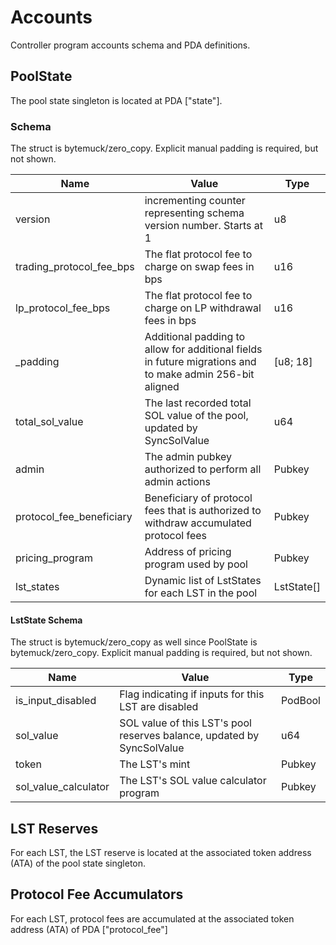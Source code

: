 # Accounts

Controller program accounts schema and PDA definitions.

## PoolState

The pool state singleton is located at PDA ["state"].

### Schema

The struct is bytemuck/zero_copy. Explicit manual padding is required, but not shown.

| Name | Value | Type |
| -- | -- | -- |
| version | incrementing counter representing schema version number. Starts at 1 | u8 |
| trading_protocol_fee_bps | The flat protocol fee to charge on swap fees in bps | u16 |
| lp_protocol_fee_bps | The flat protocol fee to charge on LP withdrawal fees in bps | u16 |
| _padding | Additional padding to allow for additional fields in future migrations and to make admin 256-bit aligned | [u8; 18] |
| total_sol_value | The last recorded total SOL value of the pool, updated by SyncSolValue | u64 |
| admin | The admin pubkey authorized to perform all admin actions | Pubkey |
| protocol_fee_beneficiary | Beneficiary of protocol fees that is authorized to withdraw accumulated protocol fees | Pubkey |
| pricing_program | Address of pricing program used by pool | Pubkey |
| lst_states | Dynamic list of LstStates for each LST in the pool | LstState[] |

#### LstState Schema

The struct is bytemuck/zero_copy as well since PoolState is bytemuck/zero_copy. Explicit manual padding is required, but not shown.

| Name | Value | Type |
| -- | -- | -- |
| is_input_disabled | Flag indicating if inputs for this LST are disabled | PodBool |
| sol_value | SOL value of this LST's pool reserves balance, updated by SyncSolValue | u64 |
| token | The LST's mint | Pubkey |
| sol_value_calculator | The LST's SOL value calculator program | Pubkey |

## LST Reserves

For each LST, the LST reserve is located at the associated token address (ATA) of the pool state singleton.

## Protocol Fee Accumulators

For each LST, protocol fees are accumulated at the associated token address (ATA) of PDA ["protocol_fee"]
